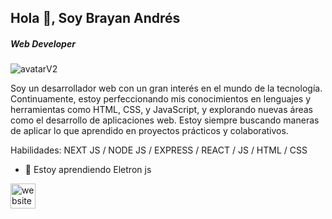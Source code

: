 ## Hola 👋, Soy Brayan Andrés
##### Web Developer 

![avatarV2](https://github.com/user-attachments/assets/20b8db01-aec9-48f0-bb8f-e3399a45b8f8)

Soy un desarrollador web con un gran interés en el mundo de la tecnología. Continuamente, estoy perfeccionando mis conocimientos en lenguajes y herramientas como HTML, CSS, y JavaScript, y explorando nuevas áreas como el desarrollo de aplicaciones web. Estoy siempre buscando maneras de aplicar lo que aprendido en proyectos prácticos y colaborativos.

Habilidades: NEXT JS / NODE JS / EXPRESS / REACT / JS / HTML / CSS 

- 🌱 Estoy aprendiendo Eletron js 


[<img src='https://cdn.jsdelivr.net/npm/simple-icons@3.0.1/icons/icloud.svg' alt='website' height='40'>](https://my-portfolio-brayan.vercel.app)  


